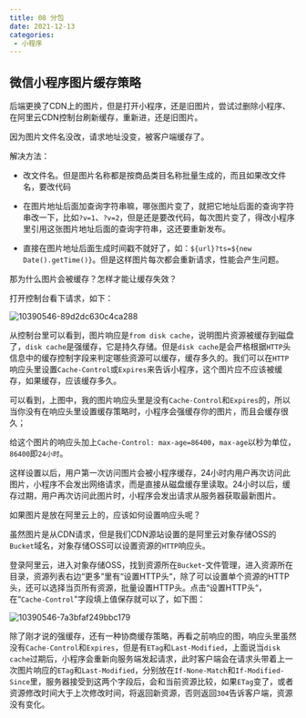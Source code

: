 ```yaml
---
title: 08 分包
date: 2021-12-13
categories: 
 - 小程序
---
```


## 微信小程序图片缓存策略

后端更换了CDN上的图片，但是打开小程序，还是旧图片，尝试过删除小程序、在阿里云CDN控制台刷新缓存，重新进，还是旧图片。

因为图片文件名没改，请求地址没变，被客户端缓存了。

解决方法：

- 改文件名。但是图片名称都是按商品类目名称批量生成的，而且如果改文件名，要改代码

- 在图片地址后面加查询字符串嘛，哪张图片变了，就把它地址后面的查询字符串改一下，比如`?v=1`、`?v=2`，但是还是要改代码，每次图片变了，得改小程序里引用这张图片地址后面的查询字符串，这还要重新发布。
- 直接在图片地址后面生成时间戳不就好了，如：`${url}?ts=${new Date().getTime()}`。但是这样图片每次都会重新请求，性能会产生问题。

那为什么图片会被缓存？怎样才能让缓存失效？

打开控制台看下请求，如下：

![10390546-89d2dc630c4ca288](https://wf-cloud-img.oss-cn-hangzhou.aliyuncs.com/image/10390546-89d2dc630c4ca288.webp)

从控制台里可以看到，图片响应是`from disk cache`，说明图片资源被缓存到磁盘了，`disk cache`是强缓存，它是持久存储。但是`disk cache`是会严格根据`HTTP`头信息中的缓存控制字段来判定哪些资源可以缓存，缓存多久的。我们可以在`HTTP`响应头里设置`Cache-Control`或`Expires`来告诉小程序，这个图片应不应该被缓存，如果缓存，应该缓存多久。

可以看到，上图中，我的图片响应头里是没有`Cache-Control`和`Expires`的，所以当你没有在响应头里设置缓存策略时，小程序会强缓存你的图片，而且会缓存很久；

给这个图片的响应头加上`Cache-Control: max-age=86400`，`max-age`以秒为单位，`86400`即`24小时`。

这样设置以后，用户第一次访问图片会被小程序缓存，24小时内用户再次访问此图片，小程序不会发出网络请求，而是直接从磁盘缓存里读取。24小时以后，缓存过期，用户再次访问此图片时，小程序会发出请求从服务器获取最新图片。

如果图片是放在阿里云上的，应该如何设置响应头呢？

虽然图片是从CDN请求，但是我们CDN源站设置的是阿里云对象存储OSS的`Bucket`域名，对象存储OSS可以设置资源的`HTTP`响应头。

登录阿里云，进入对象存储OSS，找到资源所在`Bucket`-文件管理，进入资源所在目录，资源列表右边“更多”里有“设置HTTP头“，除了可以设置单个资源的HTTP头，还可以选择当页所有资源，批量设置HTTP头。点击“设置HTTP头“，在“`Cache-Control`"字段填上值保存就可以了，如下图：

![10390546-7a3bfaf249bbc179](https://wf-cloud-img.oss-cn-hangzhou.aliyuncs.com/image/10390546-7a3bfaf249bbc179.webp)

除了刚才说的强缓存，还有一种协商缓存策略，再看之前响应的图，响应头里虽然没有`Cache-Control`和`Expires`，但是有`ETag`和`Last-Modified`，上面说当`disk cache`过期后，小程序会重新向服务端发起请求，此时客户端会在请求头带着上一次图片响应的`ETag`和`Last-Modified`，分别放在`If-None-Match`和`If-Modified-Since`里，服务器接受到这两个字段后，会和当前资源比较，如果`ETag`变了，或者资源修改时间大于上次修改时间，将返回新资源，否则返回`304`告诉客户端，资源没有变化。